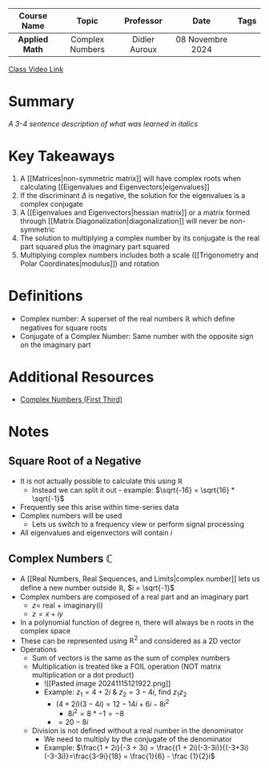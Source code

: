 |   Course Name    |      Topic      |   Professor   |       Date       | Tags |
| :--------------: | :-------------: | :-----------: | :--------------: | :--: |
| **Applied Math** | Complex Numbers | Didier Auroux | 08 Novembre 2024 |      |

[Class Video Link](URL)

# Summary
*A 3-4 sentence description of what was learned in italics*

# Key Takeaways
1. A [[Matrices|non-symmetric matrix]] will have complex roots when calculating [[Eigenvalues and Eigenvectors|eigenvalues]]
2. If the discriminant $\Delta$ is negative, the solution for the eigenvalues is a complex conjugate
3. A [[Eigenvalues and Eigenvectors|hessian matrix]] or a matrix formed through [[Matrix Diagonalization|diagonalization]] will never be non-symmetric
4. The solution to multiplying a complex number by its conjugate is the real part squared plus the imaginary part squared
5. Multiplying complex numbers includes both a scale ([[Trigonometry and Polar Coordinates|modulus]]) and rotation

# Definitions
- Complex number: A superset of the real numbers $\mathbb R$ which define negatives for square roots
- Conjugate of a Complex Number: Same number with the opposite sign on the imaginary part

# Additional Resources
- [Complex Numbers (First Third)](https://www.youtube.com/watch?v=cEwmlyaxLKQ)

# Notes
## Square Root of a Negative
- It is not actually possible to calculate this using $\mathbb R$
	- Instead we can split it out - example: $\sqrt{-16} = \sqrt{16} * \sqrt{-1}$
- Frequently see this arise within time-series data
- Complex numbers will be used
	- Lets us switch to a frequency view or perform signal processing
- All eigenvalues and eigenvectors will contain $i$
## Complex Numbers $\mathbb C$
- A [[Real Numbers, Real Sequences, and Limits|complex number]] lets us define a new number outside $\mathbb R$, $i = \sqrt{-1}$
- Complex numbers are composed of a real part and an imaginary part
	- $z =$ real + imaginary(i)
	- $z = x + iy$
- In a polynomial function of degree n, there will always be n roots in the complex space
- These can be represented using $\mathbb R^2$ and considered as a 2D vector
- Operations
	- Sum of vectors is the same as the sum of complex numbers
	- Multiplication is treated like a FOIL operation (NOT matrix multiplication or a dot product)
		- ![[Pasted image 20241115121922.png]]
		- Example: $z_1 = 4 + 2i$ & $z_2 = 3 - 4i$, find $z_1 z_2$
			- $(4 + 2i)(3 - 4i) = 12 - 14i +6i -8i^2$
				- $8i^2 = 8*-1 = -8$
			- $= 20 - 8i$
	- Division is not defined without a real number in the denominator
		- We need to multiply by the conjugate of the denominator
		- Example: $\frac{1 + 2i}{-3 + 3i} = \frac{(1 + 2i)(-3-3i)}{(-3+3i)(-3-3i)}=\frac{3-9i}{18} = \frac{1}{6} - \frac {1}{2}i$
